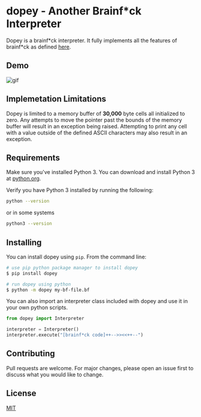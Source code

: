 # dopey - Another Brainf*ck Interpreter
<!-- [![Total alerts](https://img.shields.io/lgtm/alerts/g/gio101046/dopey.svg?logo=lgtm&logoWidth=18)](https://lgtm.com/projects/g/gio101046/dopey/alerts/)
[![Language grade: Python](https://img.shields.io/lgtm/grade/python/g/gio101046/dopey.svg?logo=lgtm&logoWidth=18)](https://lgtm.com/projects/g/gio101046/dopey/context:python) -->

Dopey is a brainf\*ck interpreter. It fully implements all the features of brainf\*ck as defined [here](https://en.wikipedia.org/wiki/Brainfuck#Language_design).

## Demo
![gif](https://i.imgur.com/QR9qh0e.gif)

## Implemetation Limitations

Dopey is limited to a memory buffer of **30,000** byte cells all initialized to zero. Any attempts to move the pointer past the bounds of the memory buffer will result in an exception being raised. Attempting to print any cell with a value outside of the defined ASCII characters may also result in an exception.

## Requirements

Make sure you've installed Python 3. You can download and install Python 3 at [python.org](https://www.python.org/downloads/).

Verify you have Python 3 installed by running the following:

```bash
python --version
```
or in some systems
```bash
python3 --version
```

## Installing

You can install dopey using `pip`. From the command line:

```bash
# use pip python package manager to install dopey
$ pip install dopey

# run dopey using python
$ python -m dopey my-bf-file.bf
```

You can also import an interpreter class included with dopey and use it in your own python scripts.

```python
from dopey import Interpreter

interpreter = Interpreter()
interpreter.execute("[brainf*ck code]++-->><<++--")
```

## Contributing
Pull requests are welcome. For major changes, please open an issue first to discuss what you would like to change.

## License
[MIT](https://choosealicense.com/licenses/mit/)
